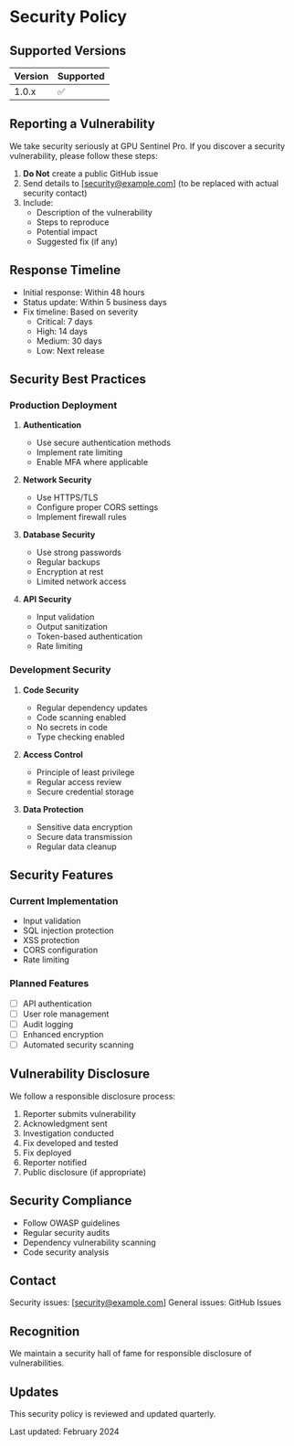 # Security Policy

## Supported Versions

| Version | Supported          |
| ------- | ------------------ |
| 1.0.x   | :white_check_mark: |

## Reporting a Vulnerability

We take security seriously at GPU Sentinel Pro. If you discover a security vulnerability, please follow these steps:

1. **Do Not** create a public GitHub issue
2. Send details to [security@example.com] (to be replaced with actual security contact)
3. Include:
   - Description of the vulnerability
   - Steps to reproduce
   - Potential impact
   - Suggested fix (if any)

## Response Timeline

- Initial response: Within 48 hours
- Status update: Within 5 business days
- Fix timeline: Based on severity
  - Critical: 7 days
  - High: 14 days
  - Medium: 30 days
  - Low: Next release

## Security Best Practices

### Production Deployment

1. **Authentication**
   - Use secure authentication methods
   - Implement rate limiting
   - Enable MFA where applicable

2. **Network Security**
   - Use HTTPS/TLS
   - Configure proper CORS settings
   - Implement firewall rules

3. **Database Security**
   - Use strong passwords
   - Regular backups
   - Encryption at rest
   - Limited network access

4. **API Security**
   - Input validation
   - Output sanitization
   - Token-based authentication
   - Rate limiting

### Development Security

1. **Code Security**
   - Regular dependency updates
   - Code scanning enabled
   - No secrets in code
   - Type checking enabled

2. **Access Control**
   - Principle of least privilege
   - Regular access review
   - Secure credential storage

3. **Data Protection**
   - Sensitive data encryption
   - Secure data transmission
   - Regular data cleanup

## Security Features

### Current Implementation
- Input validation
- SQL injection protection
- XSS protection
- CORS configuration
- Rate limiting

### Planned Features
- [ ] API authentication
- [ ] User role management
- [ ] Audit logging
- [ ] Enhanced encryption
- [ ] Automated security scanning

## Vulnerability Disclosure

We follow a responsible disclosure process:

1. Reporter submits vulnerability
2. Acknowledgment sent
3. Investigation conducted
4. Fix developed and tested
5. Fix deployed
6. Reporter notified
7. Public disclosure (if appropriate)

## Security Compliance

- Follow OWASP guidelines
- Regular security audits
- Dependency vulnerability scanning
- Code security analysis

## Contact

Security issues: [security@example.com]
General issues: GitHub Issues

## Recognition

We maintain a security hall of fame for responsible disclosure of vulnerabilities.

## Updates

This security policy is reviewed and updated quarterly.

Last updated: February 2024
